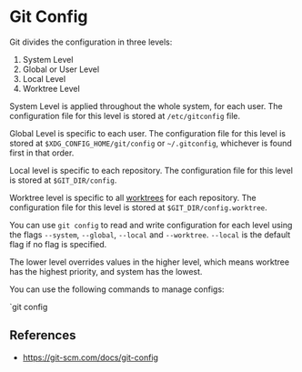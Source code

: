 # Git Config

Git divides the configuration in three levels:

1. System Level
2. Global or User Level
3. Local Level
4. Worktree Level

System Level is applied throughout the whole system, for each user. The configuration file for this level is stored at `/etc/gitconfig` file.

Global Level is specific to each user. The configuration file for this level is stored at `$XDG_CONFIG_HOME/git/config` or `~/.gitconfig`, whichever is found first in that order.

Local level is specific to each repository. The configuration file for this level is stored at `$GIT_DIR/config`.

Worktree level is specific to all [worktrees](git/worktree) for each repository. The configuration file for this level is stored at `$GIT_DIR/config.worktree`.

You can use `git config` to read and write configuration for each level using the flags `--system`, `--global`, `--local` and `--worktree`. `--local` is the default flag if no flag is specified.

The lower level overrides values in the higher level, which means worktree has the highest priority, and system has the lowest.

You can use the following commands to manage configs:

`git config 

## References

- https://git-scm.com/docs/git-config
